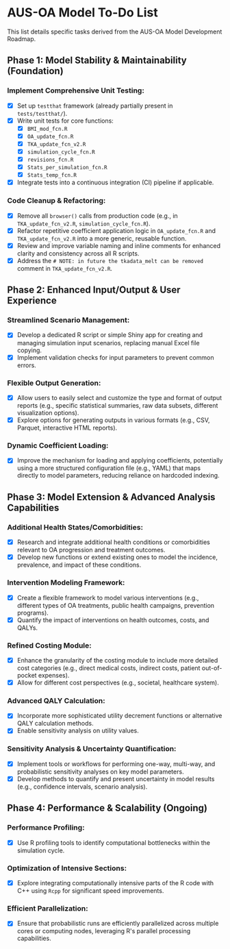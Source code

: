 # AUS-OA Model To-Do List

This list details specific tasks derived from the AUS-OA Model Development Roadmap.

## Phase 1: Model Stability & Maintainability (Foundation)

### Implement Comprehensive Unit Testing:
- [x] Set up `testthat` framework (already partially present in `tests/testthat/`).
- [x] Write unit tests for core functions:
    - [x] `BMI_mod_fcn.R`
    - [x] `OA_update_fcn.R`
    - [x] `TKA_update_fcn_v2.R`
    - [x] `simulation_cycle_fcn.R`
    - [x] `revisions_fcn.R`
    - [x] `Stats_per_simulation_fcn.R`
    - [x] `Stats_temp_fcn.R`
- [x] Integrate tests into a continuous integration (CI) pipeline if applicable.

### Code Cleanup & Refactoring:
- [x] Remove all `browser()` calls from production code (e.g., in `TKA_update_fcn_v2.R`, `simulation_cycle_fcn.R`).
- [x] Refactor repetitive coefficient application logic in `OA_update_fcn.R` and `TKA_update_fcn_v2.R` into a more generic, reusable function.
- [x] Review and improve variable naming and inline comments for enhanced clarity and consistency across all R scripts.
- [x] Address the `# NOTE: in future the tkadata_melt can be removed` comment in `TKA_update_fcn_v2.R`.

## Phase 2: Enhanced Input/Output & User Experience

### Streamlined Scenario Management:
- [x] Develop a dedicated R script or simple Shiny app for creating and managing simulation input scenarios, replacing manual Excel file copying.
- [x] Implement validation checks for input parameters to prevent common errors.

### Flexible Output Generation:
- [x] Allow users to easily select and customize the type and format of output reports (e.g., specific statistical summaries, raw data subsets, different visualization options).
- [x] Explore options for generating outputs in various formats (e.g., CSV, Parquet, interactive HTML reports).

### Dynamic Coefficient Loading:
- [x] Improve the mechanism for loading and applying coefficients, potentially using a more structured configuration file (e.g., YAML) that maps directly to model parameters, reducing reliance on hardcoded indexing.

## Phase 3: Model Extension & Advanced Analysis Capabilities

### Additional Health States/Comorbidities:
- [x] Research and integrate additional health conditions or comorbidities relevant to OA progression and treatment outcomes.
- [x] Develop new functions or extend existing ones to model the incidence, prevalence, and impact of these conditions.

### Intervention Modeling Framework:
- [x] Create a flexible framework to model various interventions (e.g., different types of OA treatments, public health campaigns, prevention programs).
- [x] Quantify the impact of interventions on health outcomes, costs, and QALYs.

### Refined Costing Module:
- [x] Enhance the granularity of the costing module to include more detailed cost categories (e.g., direct medical costs, indirect costs, patient out-of-pocket expenses).
- [x] Allow for different cost perspectives (e.g., societal, healthcare system).

### Advanced QALY Calculation:
- [x] Incorporate more sophisticated utility decrement functions or alternative QALY calculation methods.
- [x] Enable sensitivity analysis on utility values.

### Sensitivity Analysis & Uncertainty Quantification:
- [x] Implement tools or workflows for performing one-way, multi-way, and probabilistic sensitivity analyses on key model parameters.
- [x] Develop methods to quantify and present uncertainty in model results (e.g., confidence intervals, scenario analysis).

## Phase 4: Performance & Scalability (Ongoing)

### Performance Profiling:
- [x] Use R profiling tools to identify computational bottlenecks within the simulation cycle.

### Optimization of Intensive Sections:
- [x] Explore integrating computationally intensive parts of the R code with C++ using `Rcpp` for significant speed improvements.

### Efficient Parallelization:
- [x] Ensure that probabilistic runs are efficiently parallelized across multiple cores or computing nodes, leveraging R's parallel processing capabilities.
